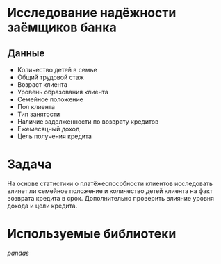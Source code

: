 # Исследование надёжности заёмщиков банка
## Данные
- Количество детей в семье
- Общий трудовой стаж
- Возраст клиента
- Уровень образования клиента
- Семейное положение
- Пол клиента
- Тип занятости
- Наличие задолженности по возврату кредитов
- Ежемесяцный доход
- Цель получения кредита

# Задача
На основе статистики о платёжеспособности клиентов исследовать влияет ли семейное положение и количество детей клиента на факт возврата кредита в срок. Дополнительно проверить влияние уровня дохода и цели кредита.

# Используемые библиотеки
*pandas*
